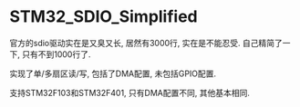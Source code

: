 # STM32_SDIO_Simplified

官方的sdio驱动实在是又臭又长, 居然有3000行, 实在是不能忍受. 自己精简了一下, 只有不到1000行了.

实现了单/多扇区读/写, 包括了DMA配置, 未包括GPIO配置.

支持STM32F103和STM32F401, 只有DMA配置不同, 其他基本相同.
